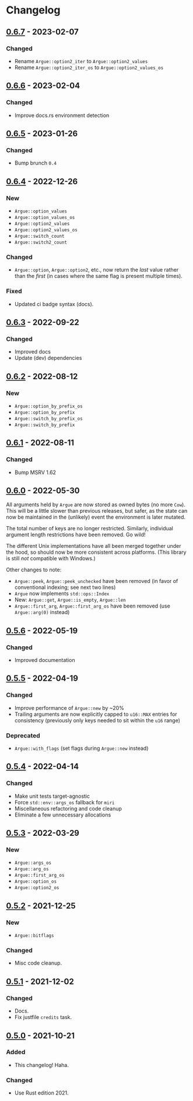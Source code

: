 # Changelog



## [0.6.7](https://github.com/Blobfolio/argyle/releases/tag/v0.6.7) - 2023-02-07

### Changed

* Rename `Argue::option2_iter` to `Argue::option2_values`
* Rename `Argue::option2_iter_os` to `Argue::option2_values_os`



## [0.6.6](https://github.com/Blobfolio/argyle/releases/tag/v0.6.6) - 2023-02-04

### Changed

* Improve docs.rs environment detection



## [0.6.5](https://github.com/Blobfolio/argyle/releases/tag/v0.6.5) - 2023-01-26

### Changed

* Bump brunch `0.4`



## [0.6.4](https://github.com/Blobfolio/argyle/releases/tag/v0.6.4) - 2022-12-26

### New

* `Argue::option_values`
* `Argue::option_values_os`
* `Argue::option2_values`
* `Argue::option2_values_os`
* `Argue::switch_count`
* `Argue::switch2_count`

### Changed

* `Argue::option`, `Argue::option2`, etc., now return the _last_ value rather than the _first_ (in cases where the same flag is present multiple times).

### Fixed

* Updated ci badge syntax (docs).



## [0.6.3](https://github.com/Blobfolio/argyle/releases/tag/v0.6.3) - 2022-09-22

### Changed

* Improved docs
* Update (dev) dependencies



## [0.6.2](https://github.com/Blobfolio/argyle/releases/tag/v0.6.2) - 2022-08-12

### New

* `Argue::option_by_prefix_os`
* `Argue::option_by_prefix`
* `Argue::switch_by_prefix_os`
* `Argue::switch_by_prefix`



## [0.6.1](https://github.com/Blobfolio/argyle/releases/tag/v0.6.1) - 2022-08-11

### Changed

* Bump MSRV 1.62



## [0.6.0](https://github.com/Blobfolio/argyle/releases/tag/v0.6.0) - 2022-05-30

All arguments held by `Argue` are now stored as owned bytes (no more `Cow`). This will be a little slower than previous releases, but safer, as the state can now be maintained in the (unlikely) event the environment is later mutated.

The total number of keys are no longer restricted. Similarly, individual argument length restrictions have been removed. Go wild!

The different Unix implementations have all been merged together under the hood, so should now be more consistent across platforms. (This library is still _not_ compatible with Windows.)

Other changes to note:

* `Argue::peek`, `Argue::peek_unchecked` have been removed (in favor of conventional indexing; see next two lines)
* `Argue` now implements `std::ops::Index`
* New: `Argue::get`, `Argue::is_empty`, `Argue::len`
* `Argue::first_arg`, `Argue::first_arg_os` have been removed (use `Argue::arg(0)` instead)



## [0.5.6](https://github.com/Blobfolio/argyle/releases/tag/v0.5.6) - 2022-05-19

### Changed

* Improved documentation



## [0.5.5](https://github.com/Blobfolio/argyle/releases/tag/v0.5.5) - 2022-04-19

### Changed

* Improve performance of `Argue::new` by ~20%
* Trailing arguments are now explicitly capped to `u16::MAX` entries for consistency (previously only keys needed to sit within the `u16` range)

### Deprecated

* `Argue::with_flags` (set flags during `Argue::new` instead)



## [0.5.4](https://github.com/Blobfolio/argyle/releases/tag/v0.5.4) - 2022-04-14

### Changed

* Make unit tests target-agnostic
* Force `std::env::args_os` fallback for `miri`
* Miscellaneous refactoring and code cleanup
* Eliminate a few unnecessary allocations



## [0.5.3](https://github.com/Blobfolio/argyle/releases/tag/v0.5.3) - 2022-03-29

### New

* `Argue::args_os`
* `Argue::arg_os`
* `Argue::first_arg_os`
* `Argue::option_os`
* `Argue::option2_os`



## [0.5.2](https://github.com/Blobfolio/argyle/releases/tag/v0.5.2) - 2021-12-25

### New

* `Argue::bitflags`

### Changed

* Misc code cleanup.



## [0.5.1](https://github.com/Blobfolio/argyle/releases/tag/v0.5.1) - 2021-12-02

### Changed

* Docs.
* Fix justfile `credits` task.



## [0.5.0](https://github.com/Blobfolio/argyle/releases/tag/v0.5.0) - 2021-10-21

### Added

* This changelog! Haha.

### Changed

* Use Rust edition 2021.
